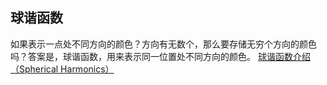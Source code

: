 ## 球谐函数

如果表示一点处不同方向的颜色？方向有无数个，那么要存储无穷个方向的颜色吗？答案是，球谐函数，用来表示同一位置处不同方向的颜色。
[球谐函数介绍（Spherical Harmonics）](https://zhuanlan.zhihu.com/p/351289217)